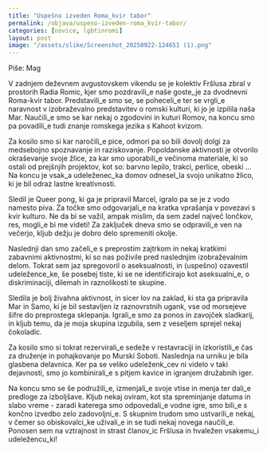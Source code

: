 ```yaml
---
title: "Uspešno izveden Roma_kvir tabor"
permalink: /objava/uspeno-izveden-roma_kvir-tabor/
categories: [novice, lgbtinromi]
layout: post
image: "/assets/slike/Screenshot_20250922-124651 (1).png"
---
```


Piše: Mag

V zadnjem deževnem avgustovskem vikendu se je kolektiv Fršlusa zbral v prostorih Radia Romic, kjer smo pozdravili_e naše goste_je za dvodnevni Roma-kvir tabor. Predstavili_e smo se, se poheceli_e ter se vrgli_e naravnost v izobraževalno predstavitev o romski kulturi, ki jo je izpilila naša Mar. Naučili_e smo se kar nekaj o zgodovini in kuturi Romov, na koncu smo pa povadili_e tudi znanje romskega jezika s Kahoot kvizom.

Za kosilo smo si kar naročili_e pice, odmori pa so bili dovolj dolgi za medsebojno spoznavanje in raziskovanje.
Popoldanske aktivnosti je otvorilo okraševanje svoje žlice, za kar smo uporabili_e večinoma materiale, ki so ostali od prejšnjih projektov, kot so: barvno lepilo, trakci, perlice, obeski ... Na koncu je vsak_a udeleženec_ka domov odnesel_la svojo unikatno žlico, ki je bil odraz lastne kreativnosti. 

Sledil je Queer pong, ki ga je pripravil Marcel, igralo pa se je z vodo namesto piva. Za točke smo odgovarjali_e na kratka vprašanja v povezavi s kvir kulturo. Ne da bi se važil, ampak mislim, da sem zadel največ lončkov, res, mogli_e bi me videti!
Za zaključek dneva smo se odpravili_e ven na večerjo, kljub dežju je dobro delo spremeniti okolje. 

Naslednji dan smo začeli_e s preprostim zajtrkom in nekaj kratkimi zabavnimi aktivnostmi, ki so nas poživile pred naslednjim izobraževalnim delom. Tokrat sem jaz spregovoril o aseksualnosti, in (uspešno) ozavestil udeležence_ke, še posebej tiste, ki se ne identificirajo kot aseksualni_e, o diskriminaciji, dilemah in raznolikosti te skupine. 

Sledila je bolj živahna aktivnost, in sicer lov na zaklad, ki sta ga pripravila Mar in Samo, ki je bil sestavljen iz raznovrstnih ugank, vse od morsejeve šifre do preprostega sklepanja. Igrali_e smo za ponos in zavojček sladkarij, in kljub temu, da je moja skupina izgubila, sem z veseljem sprejel nekaj čokoladic.

Za kosilo smo si tokrat rezervirali_e sedeže v restavraciji in izkoristili_e čas za druženje in pohajkovanje po Murski Soboti. 
Naslednja na urniku je bila glasbena delavnica. Ker pa se veliko udeleženk_cev ni videlo v taki dejavnosti, smo jo kombinirali_e s pitjem kavice in igranjem družabnih iger. 

Na koncu smo se še podružili_e, izmenjali_e svoje vtise in menja ter dali_e predloge za izboljšave. Kljub nekaj oviram, kot sta spreminjanje datuma in slabo vreme - zaradi katerega smo odpovedali_e vodne igre, smo bili_e s končno izvedbo zelo zadovoljni_e. S skupnim trudom smo ustvarili_e nekaj, v čemer so obiskovalci_ke uživali_e in se tudi nekaj novega naučili_e. Ponosen sem na vztrajnost in strast članov_ic Fršlusa in hvaležen vsakemu_i udeležencu_ki!
